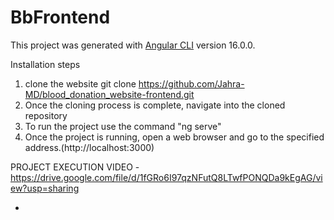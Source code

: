 # BbFrontend

This project was generated with [Angular CLI](https://github.com/angular/angular-cli) version 16.0.0.

Installation steps

1. clone the website  git clone https://github.com/Jahra-MD/blood_donation_website-frontend.git 
2. Once the cloning process is complete, navigate into the cloned repository
3. To run the project use the command "ng serve"
4. Once the project is running, open a web browser and go to the specified address.(http://localhost:3000)

PROJECT EXECUTION VIDEO
   -https://drive.google.com/file/d/1fGRo6I97qzNFutQ8LTwfPONQDa9kEgAG/view?usp=sharing
   
   - 

